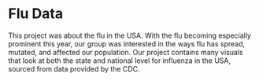 # Flu Data

This project was about the flu in the USA. With the flu becoming especially prominent this year, our group was interested
in the ways flu has spread, mutated, and affected our population. Our project contains many visuals that look at both
the state and national level for influenza in the USA, sourced from data provided by the CDC.
